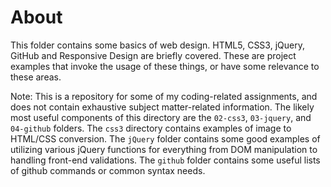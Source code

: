 # About

This folder contains some basics of web design. HTML5, CSS3, jQuery, GitHub and Responsive Design are briefly covered. These are project examples that invoke the usage of these things, or have some relevance to these areas. 

Note: This is a repository for some of my coding-related assignments, and does not contain exhaustive subject matter-related information. The likely most useful components of this directory are the `02-css3`, `03-jquery`, and `04-github` folders. The `css3` directory contains examples of image to HTML/CSS conversion. The `jQuery` folder contains some good examples of utilizing various jQuery functions for everything from DOM manipulation to handling front-end validations. The `github` folder contains some useful lists of github commands or common syntax needs.
